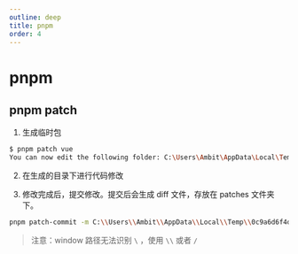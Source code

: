 ```yaml
---
outline: deep
title: pnpm
order: 4
---
```


# pnpm

## pnpm patch

1. 生成临时包

```bash
$ pnpm patch vue
You can now edit the following folder: C:\Users\Ambit\AppData\Local\Temp\0c9a6d6f4d949994fcbba0b6adc4087b
```

2. 在生成的目录下进行代码修改

3. 修改完成后，提交修改。提交后会生成 diff 文件，存放在 patches 文件夹下。

```bash
pnpm patch-commit -m C:\\Users\\Ambit\\AppData\\Local\\Temp\\0c9a6d6f4d949994fcbba0b6adc4087b
```

> 注意：window 路径无法识别 `\` ，使用 `\\` 或者 `/`
